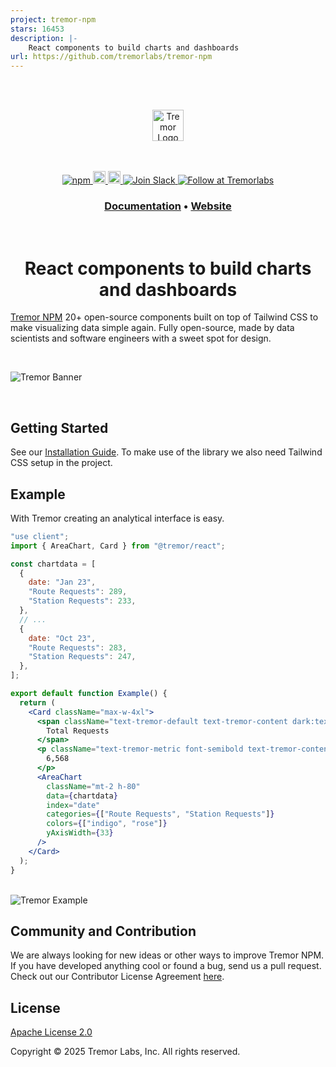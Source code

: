 ```yaml
---
project: tremor-npm
stars: 16453
description: |-
    React components to build charts and dashboards
url: https://github.com/tremorlabs/tremor-npm
---
```


<br />
<br />
<p align="center">
  <a href="https://npm.tremor.so">
    <picture>
       <source media="(prefers-color-scheme: dark)" srcset="images/tremor-logo-dark.svg">
      <source media="(prefers-color-scheme: light)" srcset="images/tremor-logo-light.svg">
    <img alt="Tremor Logo" src="images/tremor-logo-light.svg" height="50"/>
    </picture>
  </a>
</p>
<div align="center">
<br />
<br />

<div align="center">
  <a href="https://npmjs.com/package/@tremor/react">
    <img alt="npm" src="https://img.shields.io/npm/dm/@tremor/react?color=3b82f6&label=npm&logo=npm&labelColor=334155">
  </a>
  <a href="https://npm.tremor.so/docs/getting-started/installation">
    <img alt="Read the documentation" src="https://img.shields.io/badge/Docs-blue?style=flat&logo=readthedocs&color=3b82f6&labelColor=334155&logoColor=f5f5f5" height="20" width="auto">
  </a>
  <a href="https://github.com/tremorlabs/tremor-npm/blob/main/License">
    <img alt="License Apache 2.0" src="https://img.shields.io/badge/license-Apache 2.0-blue.svg?style=flat&color=3b82f6&labelColor=334155 " height="20" width="auto">
  </a>
  <a href="https://join.slack.com/t/tremor-community/shared_invite/zt-21ug6czv6-RckDPEAR6GdYOqfMGKOWpQ">
    <img src="https://img.shields.io/badge/Join-important.svg?color=4A154B&label=Slack&logo=slack&labelColor=334155&logoColor=f5f5f5" alt="Join Slack" />
  </a>
  <a href="https://twitter.com/intent/follow?screen_name=tremorlabs">
    <img src="https://img.shields.io/badge/Follow-important.svg?color=000000&label=@tremorlabs&logo=X&labelColor=334155&logoColor=f5f5f5" alt="Follow at Tremorlabs" />
  </a>
</div>
<h3 align="center">
  <a href="https://npm.tremor.so/docs/getting-started/installation">Documentation</a> &bull;
  <a href="https://npm.tremor.so">Website</a>
</h3>
<br />
  <h1>React components to build charts and dashboards</h1>
</div>

[Tremor NPM](https://npm.tremor.so/) 20+ open-source components built on top of Tailwind CSS to make visualizing data simple again. Fully open-source, made by data scientists and software engineers with a sweet spot for design.

<br />

![Tremor Banner](images/banner-github-readme.png)

<br />

## Getting Started

See our [Installation Guide](https://npm.tremor.so/docs/getting-started/installation). To make use of the library we also need Tailwind CSS setup in the project.

## Example

With Tremor creating an analytical interface is easy.

```jsx
"use client";
import { AreaChart, Card } from "@tremor/react";

const chartdata = [
  {
    date: "Jan 23",
    "Route Requests": 289,
    "Station Requests": 233,
  },
  // ...
  {
    date: "Oct 23",
    "Route Requests": 283,
    "Station Requests": 247,
  },
];

export default function Example() {
  return (
    <Card className="max-w-4xl">
      <span className="text-tremor-default text-tremor-content dark:text-dark-tremor-content">
        Total Requests
      </span>
      <p className="text-tremor-metric font-semibold text-tremor-content-strong dark:text-dark-tremor-content-strong">
        6,568
      </p>
      <AreaChart
        className="mt-2 h-80"
        data={chartdata}
        index="date"
        categories={["Route Requests", "Station Requests"]}
        colors={["indigo", "rose"]}
        yAxisWidth={33}
      />
    </Card>
  );
}
```

<br />

<picture>
  <source media="(prefers-color-scheme: dark)" srcset="images/example-dark.png">
  <source media="(prefers-color-scheme: light)" srcset="images/example-light.png">
  <img alt="Tremor Example" src="images/example-light.png"/>
</picture>

## Community and Contribution

We are always looking for new ideas or other ways to improve Tremor NPM. If you have developed anything cool or found a bug, send us a pull request. Check out our Contributor License Agreement [here](https://tremor.so/contributors).

## License

[Apache License 2.0](https://github.com/tremorlabs/tremor-npm/blob/main/License)

Copyright &copy; 2025 Tremor Labs, Inc. All rights reserved.

